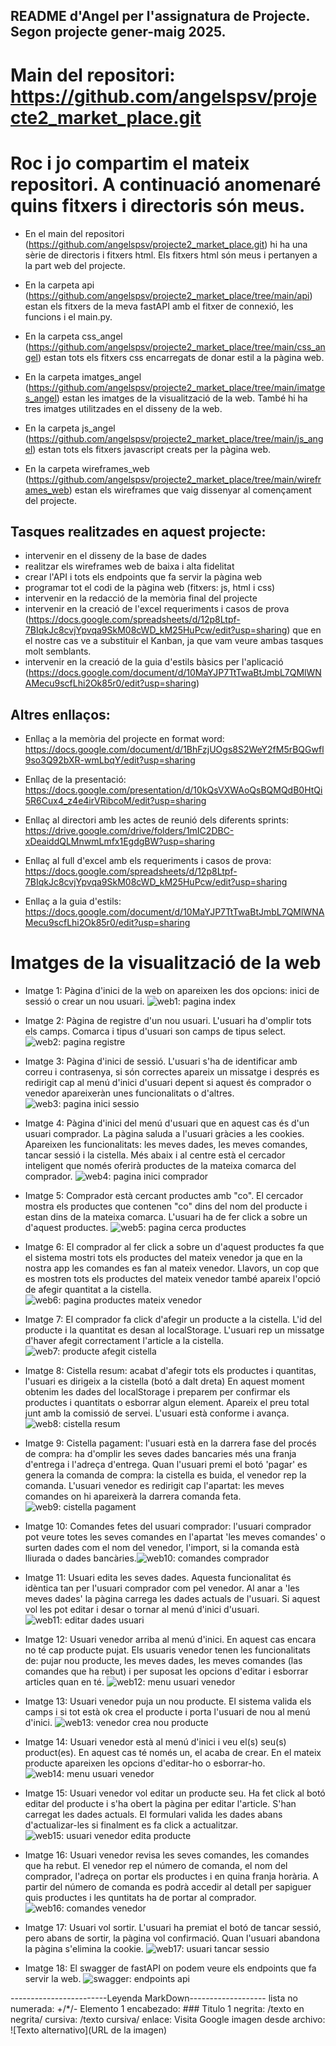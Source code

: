 ## README d'Angel per l'assignatura de Projecte. Segon projecte gener-maig 2025. 

# Main del repositori: https://github.com/angelspsv/projecte2_market_place.git

# Roc i jo compartim el mateix repositori. A continuació anomenaré quins fitxers i directoris són meus.

+ En el main del repositori (https://github.com/angelspsv/projecte2_market_place.git) hi ha una sèrie de directoris i fitxers html. Els fitxers html són meus i pertanyen a la part web del projecte.

+ En la carpeta api (https://github.com/angelspsv/projecte2_market_place/tree/main/api) estan els fitxers de la meva fastAPI amb el fitxer de connexió, les funcions i el main.py.

+ En la carpeta css_angel (https://github.com/angelspsv/projecte2_market_place/tree/main/css_angel) estan tots els fitxers css encarregats de donar estil a la pàgina web.

+ En la carpeta imatges_angel (https://github.com/angelspsv/projecte2_market_place/tree/main/imatges_angel) estan les imatges de la visualització de la web. També hi ha tres imatges utilitzades en el disseny de la web.

+ En la carpeta js_angel (https://github.com/angelspsv/projecte2_market_place/tree/main/js_angel) estan tots els fitxers javascript creats per la pàgina web.

+ En la carpeta wireframes_web (https://github.com/angelspsv/projecte2_market_place/tree/main/wireframes_web) estan els wireframes que vaig dissenyar al començament del projecte.


## Tasques realitzades en aquest projecte:

- intervenir en el disseny de la base de dades
- realitzar els wireframes web de baixa i alta fidelitat
- crear l'API i tots els endpoints que fa servir la pàgina web
- programar tot el codi de la pàgina web (fitxers: js, html i css)
- intervenir en la redacció de la memòria final del projecte
- intervenir en la creació de l'excel requeriments i casos de prova (https://docs.google.com/spreadsheets/d/12p8Ltpf-7BIqkJc8cvjYpvqa9SkM08cWD_kM25HuPcw/edit?usp=sharing) que en el nostre cas ve a substituir el Kanban, ja que vam veure ambas tasques molt semblants.
- intervenir en la creació de la guia d'estils bàsics per l'aplicació (https://docs.google.com/document/d/10MaYJP7TtTwaBtJmbL7QMlWNAMecu9scfLhi2Ok85r0/edit?usp=sharing)




## Altres enllaços:

+ Enllaç a la memòria del projecte en format word: https://docs.google.com/document/d/1BhFzjUOgs8S2WeY2fM5rBQGwfl9so3Q92bXR-wmLbqY/edit?usp=sharing

+ Enllaç de la presentació: https://docs.google.com/presentation/d/10kQsVXWAoQsBQMQdB0HtQi5R6Cux4_z4e4irVRibcoM/edit?usp=sharing

+ Enllaç al directori amb les actes de reunió dels diferents sprints: https://drive.google.com/drive/folders/1mIC2DBC-xDeaiddQLMnwmLmfx1EgdgBW?usp=sharing

+ Enllaç al full d'excel amb els requeriments i casos de prova: https://docs.google.com/spreadsheets/d/12p8Ltpf-7BIqkJc8cvjYpvqa9SkM08cWD_kM25HuPcw/edit?usp=sharing

+ Enllaç a la guia d'estils: https://docs.google.com/document/d/10MaYJP7TtTwaBtJmbL7QMlWNAMecu9scfLhi2Ok85r0/edit?usp=sharing





# Imatges de la visualització de la web

* Imatge 1: Pàgina d'inici de la web on apareixen les dos opcions: inici de sessió o crear un nou usuari. ![web1: pagina index](imatges_angel/web1.jpg)


* Imatge 2: Pàgina de registre d'un nou usuari. L'usuari ha d'omplir tots els camps. Comarca i tipus d'usuari son camps de tipus select. ![web2: pagina registre](imatges_angel/web2.jpg)


* Imatge 3: Pàgina d'inici de sessió. L'usuari s'ha de identificar amb correu i contrasenya, si són correctes apareix un missatge i després es redirigit cap al menú d'inici d'usuari depent si aquest és comprador o venedor apareixeràn unes funcionalitats o d'altres. ![web3: pagina inici sessio](imatges_angel/web3.jpg)



* Imatge 4: Pàgina d'inici del menú d'usuari que en aquest cas és d'un usuari comprador. La pàgina saluda a l'usuari gràcies a les cookies. Apareixen les funcionalitats: les meves dades, les meves comandes, tancar sessió i la cistella. Més abaix i al centre està el cercador inteligent que només oferirà productes de la mateixa comarca del comprador. ![web4: pagina inici comprador](imatges_angel/web4.jpg)



* Imatge 5: Comprador està cercant productes amb "co". El cercador mostra els productes que contenen "co" dins del nom del producte i estan dins de la mateixa comarca. L'usuari ha de fer click a sobre un d'aquest productes. ![web5: pagina cerca productes](imatges_angel/web5.jpg)




* Imatge 6: El comprador al fer click a sobre un d'aquest productes fa que el sistema mostri tots els productes del mateix venedor ja que en la nostra app les comandes es fan al mateix venedor. Llavors, un cop que es mostren tots els productes del mateix venedor també apareix l'opció de afegir quantitat a la cistella. ![web6: pagina productes mateix venedor](imatges_angel/web6.jpg)




* Imatge 7: El comprador fa click d'afegir un producte a la cistella. L'id del producte i la quantitat es desan al localStorage. L'usuari rep un missatge d'haver afegit correctament l'article a la cistella. ![web7: producte afegit cistella](imatges_angel/web7.jpg)





* Imatge 8: Cistella resum: acabat d'afegir tots els productes i quantitas, l'usuari es dirigeix a la cistella (botó a dalt dreta) En aquest moment obtenim les dades del localStorage i preparem per confirmar els productes i quantitats o esborrar algun element. Apareix el preu total junt amb la comissió de servei. L'usuari està conforme i avança. ![web8: cistella resum](imatges_angel/web8.jpg)




* Imatge 9: Cistella pagament: l'usuari està en la darrera fase del procés de compra: ha d'omplir les seves dades bancaries més una franja d'entrega i l'adreça d'entrega. Quan l'usuari premi el botó 'pagar' es genera la comanda de compra: la cistella es buida, el venedor rep la comanda. L'usuari venedor es redirigit cap l'apartat: les meves comandes on hi apareixerà la darrera comanda feta. ![web9: cistella pagament](imatges_angel/web9.jpg)




* Imatge 10: Comandes fetes del usuari comprador: l'usuari comprador pot veure totes les seves comandes en l'apartat 'les meves comandes' o surten dades com el nom del venedor, l'import, si la comanda està lliurada o dades bancàries.![web10: comandes comprador](imatges_angel/web10.jpg)



* Imatge 11: Usuari edita les seves dades. Aquesta funcionalitat és idèntica tan per l'usuari comprador com pel venedor. Al anar a 'les meves dades' la pàgina carrega les dades actuals de l'usuari. Si aquest vol les pot editar i desar o tornar al menú d'inici d'usuari.![web11: editar dades usuari](imatges_angel/web11.jpg)





* Imatge 12: Usuari venedor arriba al menú d'inici. En aquest cas encara no té cap producte pujat. Els usuaris venedor tenen les funcionalitats de: pujar nou producte, les meves dades, les meves comandes (las comandes que ha rebut) i per suposat les opcions d'editar i esborrar articles quan en té. ![web12: menu usuari venedor](imatges_angel/web12.jpg)




* Imatge 13: Usuari venedor puja un nou producte. El sistema valida els camps i si tot està ok crea el producte i porta l'usuari de nou al menú d'inici. ![web13: venedor crea nou producte](imatges_angel/web13.jpg)




* Imatge 14: Usuari venedor està al menú d'inici  i veu el(s) seu(s) product(es). En aquest cas té només un, el acaba de crear. En el mateix producte apareixen les opcions d'editar-ho o esborrar-ho. ![web14: menu usuari venedor](imatges_angel/web14.jpg)




* Imatge 15: Usuari venedor vol editar un producte seu. Ha fet click al botó editar del producte i s'ha obert la pàgina per editar l'article. S'han carregat les dades actuals. El formulari valida les dades abans d'actualizar-les si finalment es fa click a actualitzar. ![web15: usuari venedor edita producte](imatges_angel/web15.jpg)




* Imatge 16: Usuari venedor revisa les seves comandes, les comandes que ha rebut. El venedor rep el número de comanda, el nom del comprador, l'adreça on portar els productes i en quina franja horària. A partir del número de comanda es podrà accedir al detall per sapiguer quis productes i les quntitats ha de portar al comprador. ![web16: comandes venedor](imatges_angel/web16.jpg)





* Imatge 17: Usuari vol sortir. L'usuari ha premiat el botó de tancar sessió, pero abans de sortir, la pàgina vol confirmació. Quan l'usuari abandona la pàgina s'elimina la cookie. ![web17: usuari tancar sessio](imatges_angel/web17.jpg)




* Imatge 18: El swagger de fastAPI on podem veure els endpoints que fa servir la web. ![swagger: endpoints api](imatges_angel/swagger.jpg)




------------------------Leyenda MarkDown------------------- lista no numerada: +/*/- Elemento 1 encabezado: ### Titulo 1 negrita: /texto en negrita/ cursiva: /texto cursiva/ enlace: Visita Google imagen desde archivo: ![Texto alternativo](URL de la imagen)